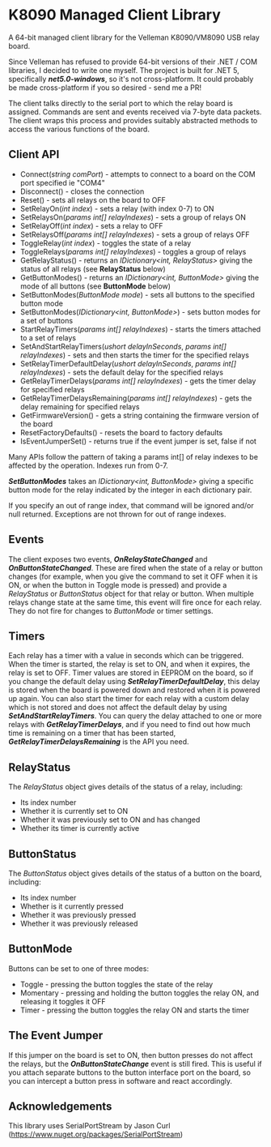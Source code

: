 # K8090 Managed Client Library

A 64-bit managed client library for the Velleman K8090/VM8090 USB relay board. 

Since Velleman has refused to provide 64-bit versions of their .NET / COM libraries, I decided to write one myself. The project is built for .NET 5, specifically ***net5.0-windows***, so it's not cross-platform. It could probably be made cross-platform if you so desired - send me a PR!

The client talks directly to the serial port to which the relay board is assigned. Commands are sent and events received via 7-byte data packets. The client wraps this process and provides suitably abstracted methods to access the various functions of the board.

## Client API ##

* Connect(*string comPort*) - attempts to connect to a board on the COM port specified ie "COM4"
* Disconnect() - closes the connection
* Reset() - sets all relays on the board to OFF
* SetRelayOn(*int index*) - sets a relay (with index 0-7) to ON
* SetRelaysOn(*params int[] relayIndexes*) - sets a group of relays ON
* SetRelayOff(*int index*) - sets a relay to OFF
* SetRelaysOff(*params int[] relayIndexes*) - sets a group of relays OFF
* ToggleRelay(*int index*) - toggles the state of a relay
* ToggleRelays(*params int[] relayIndexes*) - toggles a group of relays
* GetRelayStatus() - returns an *IDictionary<int, RelayStatus>* giving the status of all relays (see **RelayStatus** below)
* GetButtonModes() - returns an *IDictionary<int, ButtonMode>* giving the mode of all buttons (see **ButtonMode** below)
* SetButtonModes(*ButtonMode mode*) - sets all buttons to the specified button mode
* SetButtonModes(*IDictionary<int, ButtonMode>*) - sets button modes for a set of buttons
* StartRelayTimers(*params int[] relayIndexes*) - starts the timers attached to a set of relays
* SetAndStartRelayTimers(*ushort delayInSeconds*, *params int[] relayIndexes*) - sets and then starts the timer for the specified relays
* SetRelayTimerDefaultDelay(*ushort delayInSeconds*, *params int[] relayIndexes*) - sets the default delay for the specified relays
* GetRelayTimerDelays(*params int[] relayIndexes*) - gets the timer delay for specified relays
* GetRelayTimerDelaysRemaining(*params int[] relayIndexes*) - gets the delay remaining for specified relays
* GetFirmwareVersion() - gets a string containing the firmware version of the board
* ResetFactoryDefaults() - resets the board to factory defaults
* IsEventJumperSet() - returns true if the event jumper is set, false if not

Many APIs follow the pattern of taking a params int[] of relay indexes to be affected by the operation. Indexes run from 0-7. 

***SetButtonModes*** takes an *IDictionary<int, ButtonMode>* giving a specific button mode for the relay indicated by the integer in each dictionary pair.

If you specify an out of range index, that command will be ignored and/or null returned. Exceptions are not thrown for out of range indexes.

## Events ##

The client exposes two events, ***OnRelayStateChanged*** and ***OnButtonStateChanged***. These are fired when the state of a relay or button changes (for example, when you give the command to set it OFF when it is ON, or when the button in Toggle mode is pressed) and provide a *RelayStatus* or *ButtonStatus* object for that relay or button. When multiple relays change state at the same time, this event will fire once for each relay. They do not fire for changes to *ButtonMode* or timer settings.

## Timers ##

Each relay has a timer with a value in seconds which can be triggered. When the timer is started, the relay is set to ON, and when it expires, the relay is set to OFF. Timer values are stored in EEPROM on the board, so if you change the default delay using ***SetRelayTimerDefaultDelay***, this delay is stored when the board is powered down and restored when it is powered up again. You can also start the timer for each relay with a custom delay which is not stored and does not affect the default delay by using ***SetAndStartRelayTimers***. You can query the delay attached to one or more relays with ***GetRelayTimerDelays***, and if you need to find out how much time is remaining on a timer that has been started, ***GetRelayTimerDelaysRemaining*** is the API you need.

## RelayStatus ##

The *RelayStatus* object gives details of the status of a relay, including:

* Its index number
* Whether it is currently set to ON
* Whether it was previously set to ON and has changed
* Whether its timer is currently active

## ButtonStatus ##

The *ButtonStatus* object gives details of the status of a button on the board, including:

* Its index number
* Whether is it currently pressed
* Whether it was previously pressed
* Whether it was previously released

## ButtonMode ##

Buttons can be set to one of three modes:

* Toggle - pressing the button toggles the state of the relay
* Momentary - pressing and holding the button toggles the relay ON, and releasing it toggles it OFF
* Timer - pressing the button toggles the relay ON and starts the timer

## The Event Jumper ##

If this jumper on the board is set to ON, then button presses do not affect the relays, but the ***OnButtonStateChange*** event is still fired. This is useful if you attach separate buttons to the button interface port on the board, so you can intercept a button press in software and react accordingly.


## Acknowledgements ##

This library uses SerialPortStream by Jason Curl (https://www.nuget.org/packages/SerialPortStream)

